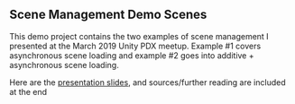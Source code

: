 ## Scene Management Demo Scenes

This demo project contains the two examples of scene management I presented at the March 2019 Unity PDX meetup.  Example #1 covers asynchronous scene loading and example #2 goes into additive + asynchronous scene loading.

Here are the [presentation slides](https://docs.google.com/presentation/d/1BwtGa7rKBGatVHKdXVqYR6OseMsTflxCv4WHYHU9RxY/edit?usp=sharing), and sources/further reading are included at the end
